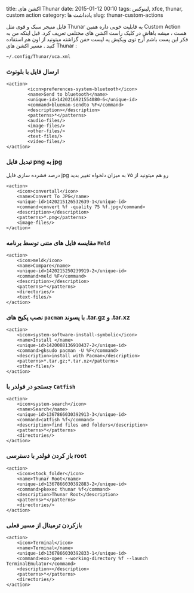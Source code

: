 title: اکشن های Thunar
date: 2015-01-12 00:10
tags: لینوکس, xfce, thunar, custom action
category: یادداشت ها
slug: thunar-custom-actions

فایل منیجر سبک و قوی مثل Thunar یه قابلیت خوبی داره همین Custom Action هست ، میشه باهاش در کلیک راست اکشن های مختلفی تعریف کرد. قبل اینکه من به فکر این پست باشم آرچ توی ویکیش یه لیست خفن گزاشته میتونید از اون هم استفاده کنید .
مسیر اکشن های Thunar : 


	~/.config/Thunar/uca.xml

### ارسال فایل با بلوتوث

	<action>
            <icon>preferences-system-bluetooth</icon>
            <name>Send to bluetooth</name>
            <unique-id>1420216921554080-6</unique-id>
            <command>blueman-sendto %F</command>
            <description></description>
            <patterns>*</patterns>
            <audio-files/>
            <image-files/>
            <other-files/>
            <text-files/>
            <video-files/>
	</action>



### تبدیل فایل png به jpg
درصد فشرده سازی فایل jpg رو هم میتونید از ۷۵ به میزان دلخواه تغییر بدید 

    <action>
        <icon>convertall</icon>
        <name>Convert To JPG</name>
        <unique-id>1420215126532639-1</unique-id>
        <command>convert %f -quality 75 %f.jpg</command>
        <description></description>
        <patterns>*.png</patterns>
        <image-files/>
    </action>

### مقایسه فایل های متنی توسط برنامه `Meld`


	<action>
		<icon>meld</icon>
		<name>Compare</name>
		<unique-id>1420215250239919-2</unique-id>
		<command>meld %F</command>
		<description></description>
		<patterns>*</patterns>
		<directories/>
		<text-files/>
	</action>


### نصب پکیج های `pacman` با پسوند .tar.gz و .tar.xz

	<action>
		<icon>system-software-install-symbolic</icon>
		<name>Install </name>
		<unique-id>1420088136910437-2</unique-id>
		<command>gksudo pacman -U %F</command>
		<description>install with Pacman</description>
		<patterns>*.tar.gz;*.tar.xz</patterns>
		<other-files/>
	</action>

### جستجو در فولدر با `Catfish`

	<action>
		<icon>system-search</icon>
		<name>Search</name>
		<unique-id>1367866030392913-3</unique-id>
		<command>catfish %f</command>
		<description>find files and folders</description>
		<patterns>*</patterns>
		<directories/>
	</action>

### باز کردن فولدر با دسترسی root

	<action>
		<icon>stock_folder</icon>
		<name>Thunar Root</name>
		<unique-id>1367866030392883-2</unique-id>
		<command>pkexec thunar %f</command>
		<description>Thunar Root</description>
		<patterns>*</patterns>
		<directories/>
	</action>

### بازکردن ترمینال از مسیر فعلی

	<action>
		<icon>Terminal</icon>
		<name>Terminal</name>
		<unique-id>1367866030392833-1</unique-id>
		<command>exo-open --working-directory %f --launch TerminalEmulator</command>
		<description></description>
		<patterns>*</patterns>
		<directories/>
	</action>

